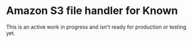 Amazon S3 file handler for Known
================================

This is an active work in progress and isn't ready for production or testing yet.
